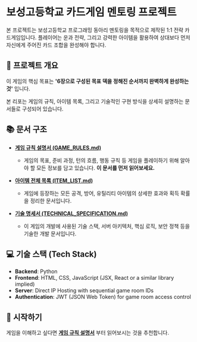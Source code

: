 <!-- README.md -->
# 보성고등학교 카드게임 멘토링 프로젝트

본 프로젝트는 보성고등학교 프로그래밍 동아리 멘토링을 목적으로 제작된 1:1 전략 카드게임입니다. 플레이어는 운과 전략, 그리고 강력한 아이템을 활용하여 상대보다 먼저 자신에게 주어진 카드 조합을 완성해야 합니다.

## 📖 프로젝트 개요

이 게임의 핵심 목표는 **'6장으로 구성된 목표 덱을 정해진 순서까지 완벽하게 완성하는 것'** 입니다.

본 리포는 게임의 규칙, 아이템 목록, 그리고 기술적인 구현 방식을 상세히 설명하는 문서들로 구성되어 있습니다.

## 📚 문서 구조

*   **[게임 규칙 설명서 (GAME_RULES.md)](./GAME_RULES.md)**
    *   게임의 목표, 준비 과정, 턴의 흐름, 행동 규칙 등 게임을 플레이하기 위해 알아야 할 모든 정보를 담고 있습니다. **이 문서를 먼저 읽어보세요.**

*   **[아이템 전체 목록 (ITEM_LIST.md)](./ITEM_LIST.md)**
    *   게임에 등장하는 모든 공격, 방어, 유틸리티 아이템의 상세한 효과와 획득 확률을 정리한 문서입니다.

*   **[기술 명세서 (TECHNICAL_SPECIFICATION.md)](./TECHNICAL_SPECIFICATION.md)**
    *   이 게임의 개발에 사용된 기술 스택, 서버 아키텍처, 핵심 로직, 보안 정책 등을 기술한 개발 문서입니다.

## 💻 기술 스택 (Tech Stack)

*   **Backend**: Python
*   **Frontend**: HTML, CSS, JavaScript (JSX, React or a similar library implied)
*   **Server**: Direct IP Hosting with sequential game room IDs
*   **Authentication**: JWT (JSON Web Token) for game room access control

## 🚀 시작하기

게임을 이해하고 싶다면 **[게임 규칙 설명서](./GAME_RULES.md)** 부터 읽어보시는 것을 추천합니다.

